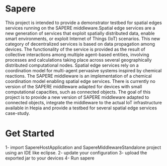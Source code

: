 # Sapere
This project is intended to provide a demonstrator testbed for spatial edges services running on the SAPERE middleware.Spatial edge services are a new generation of services that exploit spatially distributed data, enable smart environments, or exploit Internet of Things (IoT) scenarios. This new category of decentralized services is based on data propagation among devices. The functionality of the service is provided as the result of collective interactions among multiple agent-based entities, involving processes and calculations taking place across several geographically distributed computational nodes. Spatial edge services rely on a coordination model for multi-agent pervasive systems inspired by chemical reactions. The SAPERE middleware is an implementation of a chemical coordination model enabling spatial edge services. There is currently no version of the SAPERE middleware adapted for devices with small computational capacities, such as connected objects. The goal of this project is to provide a new version of SAPERE middleware adapted to connected objects, integrate the middleware to the actual IoT infrastructure available in Hepia and provide a testbed for several spatial edge services case-study.

# Get Started
1- import SapereHostApplication and SapereMiddlewareStandalone project using an IDE like eclipse.
2- update your configuration
3- upload the exported jar to your devices
4- Run sapere
